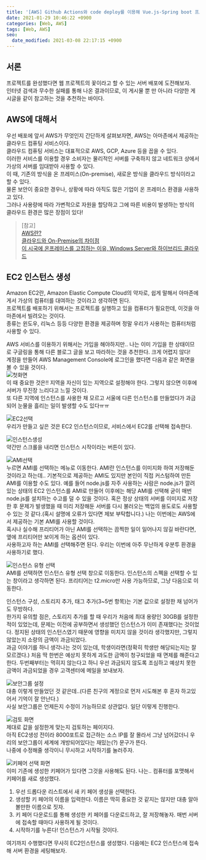 ```yaml
---
title: '[AWS] Github Actions와 code deploy를 이용해 Vue.js-Spring boot 프로젝트 배포하기(1)'
date: 2021-01-29 10:46:22 +0900
categories: [Web, AWS]
tags: [Web, AWS]
seo:
  date_modified: 2021-03-08 22:17:15 +0900
---
```


## 서론

프로젝트를 완성했다면 웹 프로젝트의 꽃이라고 할 수 있는 서버 배포에 도전해보자.  
인터넷 검색과 무수한 실패를 통해 나온 결과이므로, 이 게시물 뿐 만 아니라 다양한 게시글을 같이 참고하는 것을 추천하는 바이다.

## AWS에 대해서

우선 배포에 앞서 AWS가 무엇인지 간단하게 살펴보자면, AWS는 아마존에서 제공하는 클라우드 컴퓨팅 서비스이다.  
클라우드 컴퓨팅 서비스는 대표적으로 AWS, GCP, Azure 등을 꼽을 수 있다.  
이러한 서비스를 이용할 경우 소비자는 물리적인 서버를 구축하지 않고 네트워크 상에서 가상의 서버를 임대받아 사용할 수 있다.  
이 때, 기존의 방식을 온 프레미스(On-premise), 새로운 방식을 클라우드 방식이라고 할 수 있다.  
물론 보안이 중요한 경우나, 상황에 따라 아직도 많은 기업이 온 프레미스 환경을 사용하고 있다.  
그러나 사용량에 따라 가변적으로 자원을 할당하고 그에 따른 비용이 발생하는 방식의 클라우드 환경은 많은 장점이 있다!

> [참고]  
> [AWS란?](https://goddaehee.tistory.com/174)  
> [클라우드와 On-Premise의 차이점](https://sungks.tistory.com/115)  
> [이 시국에 온프레미스를 고집하는 이유, Windows Server와 하이브리드 클라우드](https://www.sharedit.co.kr/posts/9841)

## EC2 인스턴스 생성

Amazon EC2란, Amazon Elastic Compute Cloud의 약자로, 쉽게 말해서 아마존에게서 가상의 컴퓨터를 대여하는 것이라고 생각하면 된다.  
프로젝트를 배포하기 위해서는 프로젝트를 실행하고 있을 컴퓨터가 필요한데, 이것을 아마존에서 빌려오는 것이다.  
종류는 윈도우, 리눅스 등등 다양한 환경을 제공하며 정말 우리가 사용하는 컴퓨터처럼 사용할 수 있다.

AWS 서비스를 이용하기 위해서는 가입을 해야하지만.. 나는 이미 가입을 한 상태이므로 구글링을 통해 다른 블로그 글을 보고 따라하는 것을 추천한다. 크게 어렵지 않다!  
계정을 만들어 AWS Management Console에 로그인을 했다면 다음과 같은 화면을 볼 수 있을 것이다.     
![첫화면](/assets/img/commons/aws1.png)  
이 때 중요한 것은!! 지역을 자신이 있는 지역으로 설정해야 한다. 그렇지 않으면 이후에 서버가 무진장 느리다고 느낄 것이다.  
또 다른 지역에 인스턴스를 사용한 채 모르고 서울에 다른 인스턴스를 만들었다가 과금되어 눈물을 흘리는 일이 발생할 수도 있다ㅠㅠ      

![EC2선택](/assets/img/commons/aws2.PNG)  
우리가 만들고 싶은 것은 EC2 인스턴스이므로, 서비스에서 EC2를 선택해 접속한다.      

![인스턴스생성](/assets/img/commons/aws3.PNG)  
약간만 스크롤을 내리면 인스턴스 시작이라는 버튼이 있다.      

![AMI선택](/assets/img/commons/aws4.png)  
누르면 AMI를 선택하는 메뉴로 이동한다. AMI란 인스턴스를 이미지화 하여 저장해둔 것이라고 하는데.. 기본적으로 제공하는 AMI도 있지만 본인이 직접 커스텀하여 만든 AMI를 이용할 수도 있다. 예를 들어 node.js를 자주 사용하는 사람은 node.js가 깔려있는 상태의 EC2 인스턴스를 AMI로 만들어 이후에는 해당 AMI를 선택해 굳이 매번 node.js를 설치하는 수고를 덜 수 있을 것이다. 혹은 정상 상태의 서버를 이미지로 저장한 후 문제가 발생했을 때 미리 저장해둔 서버를 다시 불러오는 백업의 용도로도 사용할 수 있는 것 같다.(혹시 설명에 오류가 있다면 제보 부탁합니다.) 나는 이번에는 AWS에서 제공하는 기본 AMI를 사용할 것이다.  
혹시나 실수해 프리티어가 아닌 AMI를 선택하는 끔찍한 일이 일어나지 않길 바란다면, 옆에 프리티어만 보이게 하는 옵션이 있다.  
사용하고자 하는 AMI를 선택해주면 된다. 우리는 이번에 아주 무난하게 우분투 환경을 사용하기로 했다.      

![인스턴스 유형 선택](/assets/img/commons/aws5.png)  
AMI를 선택하면 인스턴스 유형 선택 창으로 이동한다. 인스턴스의 스펙을 선택할 수 있는 창이라고 생각하면 된다. 프리티어는 t2.micro만 사용 가능하므로, 그냥 다음으로 이동한다.      

인스턴스 구성, 스토리지 추가, 태그 추가(3~5번 항목)는 기본 값으로 설정한 채 넘어가도 무방하다.  
한가지 유의할 점은, 스토리지 추가를 할 때 우리가 처음에 최대 용량인 30GB를 설정한 적이 있었는데, 문제는 이전에 공부하면서 생성했던 인스턴스가 이미 존재했다는 것이었다. 정지된 상태의 인스턴스였기 때문에 영향을 미치지 않을 것이라 생각했지만, 그렇지 않았는지 소량의 금액이 과금되었다.  
과금 이야기를 하니 생각나는 것이 있는데, 학생이라면(정확히 학생만 해당되는지는 잘 모르겠다.) 처음 딱 한번은 예상치 못하게 과도한 금액이 청구되었을 때 면제를 해준다고 한다. 두번째부터는 먹히지 않는다고 하니 우선 과금되지 않도록 조심하고 예상치 못한 금액이 과금되었을 경우 고객센터에 메일을 보내보자.      

![보안그룹 설정](/assets/img/commons/aws6.jpg)  
대충 이렇게 만들었던 것 같은데..(다른 친구의 계정으로 먼저 시도해본 후 혼자 하고있어서 기억이 잘 안난다.)  
사실 보안그룹은 언제든지 수정이 가능하므로 상관없다. 일단 이렇게 진행한다.      

![검토 화면](/assets/img/commons/aws7.jpg)  
제대로 값을 설정한게 맞는지 검토하는 페이지다.  
아직 EC2생성 전이라 8000포트로 접근하는 소스 IP를 잘 몰라서 그냥 넘어갔더니 우리의 보안그룹이 세계에 개방되어있다는 재밌는(?) 문구가 뜬다.  
나중에 수정해줄 생각이니 무시하고 시작하기를 눌러주자.      

![키페어 선택 화면](/assets/img/commons/aws8.jpg)  
이미 기존에 생성한 키페어가 있다면 그것을 사용해도 된다. 나는.. 컴퓨터를 포맷해서 키페어를 새로 생성했다.   

1. 우선 드롭다운 리스트에서 새 키 페어 생성을 선택한다.
2. 생성할 키 페어의 이름을 입력한다. 이름은 딱히 중요한 것 같지는 않지만 대충 알아볼만한 이름으로 짓자.
3. 키 페어 다운로드를 통해 생성한 키 페어를 다운로드하고, 잘 저장해놓자. 매번 서버에 접속할 때마다 사용하게 될 것이다.
4. 시작하기를 누른다! 인스턴스가 시작될 것이다.

여기까지 수행했다면 무사히 EC2인스턴스를 생성했다. 다음에는 EC2 인스턴스에 접속해 서버 환경을 세팅해보자.
